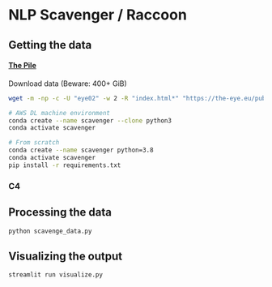 # NLP Scavenger / Raccoon

## Getting the data

#### [The Pile](https://pile.eleuther.ai/)
Download data (Beware: 400+ GiB)
```bash
wget -m -np -c -U "eye02" -w 2 -R "index.html*" "https://the-eye.eu/public/AI/pile/"
```

```bash
# AWS DL machine environment
conda create --name scavenger --clone python3
conda activate scavenger

# From scratch
conda create --name scavenger python=3.8
conda activate scavenger
pip install -r requirements.txt
```

### C4

## Processing the data
```bash
python scavenge_data.py
```

## Visualizing the output
```bash
streamlit run visualize.py
```